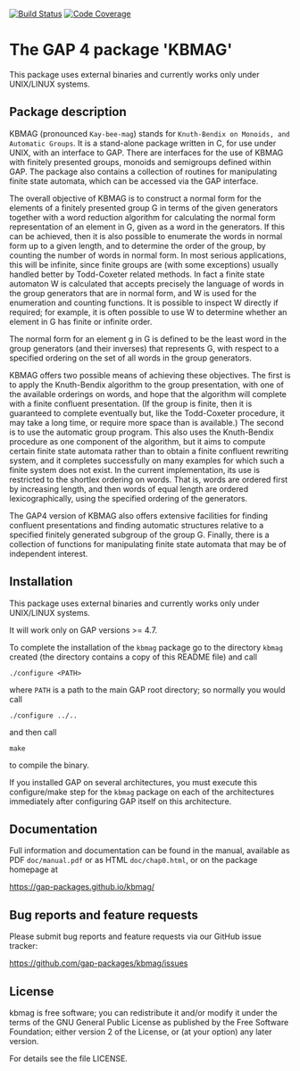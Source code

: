 [![Build Status](https://travis-ci.org/gap-packages/kbmag.svg?branch=master)](https://travis-ci.org/gap-packages/kbmag)
[![Code Coverage](https://codecov.io/github/gap-packages/kbmag/coverage.svg?branch=master&token=)](https://codecov.io/gh/gap-packages/kbmag)

# The GAP 4 package 'KBMAG'

This package uses external binaries and currently works only under
UNIX/LINUX systems.


## Package description

KBMAG (pronounced `Kay-bee-mag`) stands for `Knuth-Bendix on Monoids, and
Automatic Groups`. It is a stand-alone package written in C, for use under
UNIX, with an interface to GAP. There are interfaces for the use of KBMAG with
finitely presented groups, monoids and semigroups defined within GAP. The
package also contains a collection of routines for manipulating finite state
automata, which can be accessed via the GAP interface.

The overall objective of KBMAG is to construct a normal form for the elements
of a finitely presented group G in terms of the given generators together with
a word reduction algorithm for calculating the normal form representation of
an element in G, given as a word in the generators. If this can be achieved,
then it is also possible to enumerate the words in normal form up to a given
length, and to determine the order of the group, by counting the number of
words in normal form. In most serious applications, this will be infinite,
since finite groups are (with some exceptions) usually handled better by
Todd-Coxeter related methods. In fact a finite state automaton W is calculated
that accepts precisely the language of words in the group generators that are
in normal form, and W is used for the enumeration and counting functions. It
is possible to inspect W directly if required; for example, it is often
possible to use W to determine whether an element in G has finite or infinite
order.

The normal form for an element g in G is defined to be the least word in the
group generators (and their inverses) that represents G, with respect to a
specified ordering on the set of all words in the group generators.

KBMAG offers two possible means of achieving these objectives. The first is to
apply the Knuth-Bendix algorithm to the group presentation, with one of the
available orderings on words, and hope that the algorithm will complete with a
finite confluent presentation. (If the group is finite, then it is guaranteed
to complete eventually but, like the Todd-Coxeter procedure, it may take a
long time, or require more space than is available.) The second is to use the
automatic group program. This also uses the Knuth-Bendix procedure as one
component of the algorithm, but it aims to compute certain finite state
automata rather than to obtain a finite confluent rewriting system, and it
completes successfully on many examples for which such a finite system does
not exist. In the current implementation, its use is restricted to the
shortlex ordering on words. That is, words are ordered first by increasing
length, and then words of equal length are ordered lexicographically, using
the specified ordering of the generators.

The GAP4 version of KBMAG also offers extensive facilities for finding
confluent presentations and finding automatic structures relative to a
specified finitely generated subgroup of the group G. Finally, there is a
collection of functions for manipulating finite state automata that may be of
independent interest.


## Installation

This package uses external binaries and currently works only under
UNIX/LINUX systems.

It will work only on GAP versions >= 4.7.

To complete the installation of the `kbmag` package go to the
directory `kbmag` created (the directory contains a copy of this
README file) and call

    ./configure <PATH>

where `PATH` is a path to the main GAP root directory; so normally you
would call

    ./configure ../..

and then call

    make

to compile the binary.

If you installed GAP on several architectures, you must execute this
configure/make step for the `kbmag` package on each of the architectures
immediately after configuring GAP itself on this architecture.


## Documentation

Full information and documentation can be found in the manual, available
as PDF `doc/manual.pdf` or as HTML `doc/chap0.html`, or on the package
homepage at

  <https://gap-packages.github.io/kbmag/>


## Bug reports and feature requests

Please submit bug reports and feature requests via our GitHub issue tracker:

  <https://github.com/gap-packages/kbmag/issues>


## License

kbmag is free software; you can redistribute it and/or modify
it under the terms of the GNU General Public License as published by
the Free Software Foundation; either version 2 of the License, or
(at your option) any later version.

For details see the file LICENSE.
